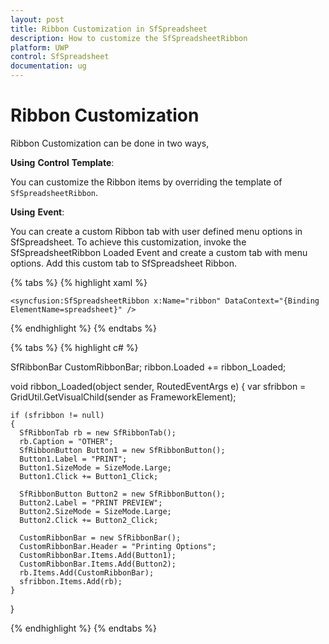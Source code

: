 ```yaml
---
layout: post
title: Ribbon Customization in SfSpreadsheet
description: How to customize the SfSpreadsheetRibbon
platform: UWP
control: SfSpreadsheet
documentation: ug
---
```


# Ribbon Customization

Ribbon Customization can be done in two ways,

__Using__ __Control__ __Template__:

You can customize the Ribbon items by overriding the template of `SfSpreadsheetRibbon`. 

__Using__ __Event__:

You can create a custom Ribbon tab with user defined menu options in SfSpreadsheet. To achieve this customization, invoke the SfSpreadsheetRibbon Loaded Event and create a custom tab with menu options. Add this custom tab to SfSpreadsheet Ribbon.

{% tabs %}
{% highlight xaml %}

    <syncfusion:SfSpreadsheetRibbon x:Name="ribbon" DataContext="{Binding ElementName=spreadsheet}" />

{% endhighlight %}
{% endtabs %}

{% tabs %}
{% highlight c# %}

SfRibbonBar CustomRibbonBar;
ribbon.Loaded += ribbon_Loaded;

void ribbon_Loaded(object sender, RoutedEventArgs e)
{
    var sfribbon = GridUtil.GetVisualChild<SfRibbon>(sender as FrameworkElement);         

    if (sfribbon != null)
    {
      SfRibbonTab rb = new SfRibbonTab();
      rb.Caption = "OTHER";
      SfRibbonButton Button1 = new SfRibbonButton();
      Button1.Label = "PRINT";              
      Button1.SizeMode = SizeMode.Large;                
      Button1.Click += Button1_Click;

      SfRibbonButton Button2 = new SfRibbonButton();
      Button2.Label = "PRINT PREVIEW";
      Button2.SizeMode = SizeMode.Large; 
      Button2.Click += Button2_Click;

      CustomRibbonBar = new SfRibbonBar();
      CustomRibbonBar.Header = "Printing Options";
      CustomRibbonBar.Items.Add(Button1);
      CustomRibbonBar.Items.Add(Button2);               
      rb.Items.Add(CustomRibbonBar);
      sfribbon.Items.Add(rb);
    }

}

{% endhighlight %}
{% endtabs %}
